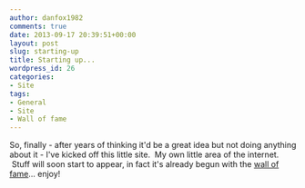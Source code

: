 ```yaml
---
author: danfox1982
comments: true
date: 2013-09-17 20:39:51+00:00
layout: post
slug: starting-up
title: Starting up...
wordpress_id: 26
categories:
- Site
tags:
- General
- Site
- Wall of fame
---
```


So, finally - after years of thinking it'd be a great idea but not doing anything about it - I've kicked off this little site.  My own little area of the internet.  Stuff will soon start to appear, in fact it's already begun with the [wall of fame](http://www.danfox.me/?page_id=11)... enjoy!
